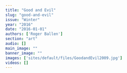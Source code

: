 ```yaml
---
title: "Good and Evil"
slug: "good-and-evil"
issue: "Winter"
year: "2016"
date: "2016-01-01"
authors: ['Roger Ballen']
section: "art"
audio: []
main_image: ""
banner_image: ""
images: ['sites/default/files/GoodandEvil2009.jpg']
videos: []
---
```


